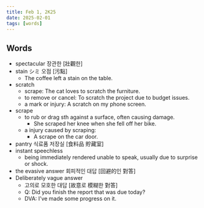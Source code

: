 ```yaml
---
title: Feb 1, 2K25
date: 2025-02-01
tags: [words]
---
```


## Words

- spectacular 장관한 [壯觀한]
- stain シミ 오점 [污點]
  - The coffee left a stain on the table.
- scratch
  - scrape: The cat loves to scratch the furniture.
  - to remove or cancel: To scratch the project due to budget issues.
  - a mark or injury: A scratch on my phone screen.
- scrape
  - to rub or drag sth against a surface, often causing damage.
    - She scraped her knee when she fell off her bike.
  - a injury caused by scraping:
    - A scrape on the car door.
- pantry 식료품 저장실 [食料品 貯藏室]
- instant speechless 
  - being immediately rendered unable to speak, usually due to surprise or shock.
- the evasive answer 회피적인 대답 [回避的인 對答]
- Deliberately vague answer
  - 고의로 모호한 대답 [故意로 模糊한 對答]
  - Q: Did you finish the report that was due today?
  - DVA: I’ve made some progress on it.